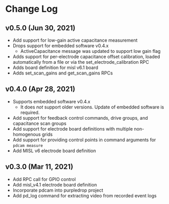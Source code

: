 # Change Log

## v0.5.0 (Jun 30, 2021)

- Add support for low-gain active capacitance measurement
- Drops support for embedded software v0.4.x
  - ActiveCapacitance message was updated to support low gain flag
- Adds support for per-electrode capacitance offset calibration, loaded
  automatically from a file or via the set_electrode_calibration RPC
- Adds board definition for misl v6.1 board
- Adds set_scan_gains and get_scan_gains RPCs

## v0.4.0 (Apr 28, 2021)

- Supports embedded software v0.4.x
  - It does *not* support older versions. Update of embedded software is required.
- Add support for feedback control commands, drive groups, and capacitance
scan groups
- Add support for electrode board definitions with multiple non-homogenous grids
- Add support for providing control points in command arguments for `pdcam measure`
- Add MISL v6 electrode board definition

## v0.3.0 (Mar 11, 2021)

- Add RPC call for GPIO control
- Add misl_v4.1 electrode board definition
- Incorporate pdcam into purpledrop project
- Add pd_log command for extracting video from recorded event logs
